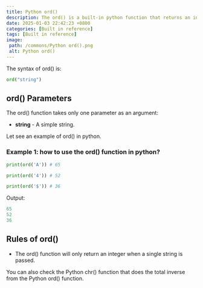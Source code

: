 ```yaml
---
title: Python ord()
description: The ord() is a built-in python function that returns an integer representation of the specified Unicode character.
date: 2025-01-03 22:42:23 +0800
categories: [Built in reference]
tags: [Built in reference]
image:
 path: /commons/Python ord().png
 alt: Python ord()
---
```


<script type="text/javascript">
	atOptions = {
		'key' : 'f934c5057f4cfe34762901514605d248',
		'format' : 'iframe',
		'height' : 180,
		'width' : 800,
		'params' : {}
	};
</script>
<script type="text/javascript" src="https://www.highperformanceformat.com/f934c5057f4cfe34762901514605d248/invoke.js"></script>
The syntax of ord() is:

```python
ord("string")

```

## ord() Parameters

The ord() function takes only one parameter as an argument:

* **string** \- A simple string.

Let see an example of ord() in python.

### Example 1: how to use the ord() function in python?

```python
print(ord('A')) # 65

print(ord('4')) # 52

print(ord('$')) # 36

```

Output:

```python
65
52
36

```

<script type="text/javascript">
	atOptions = {
		'key' : 'f934c5057f4cfe34762901514605d248',
		'format' : 'iframe',
		'height' : 180,
		'width' : 800,
		'params' : {}
	};
</script>
<script type="text/javascript" src="https://www.highperformanceformat.com/f934c5057f4cfe34762901514605d248/invoke.js"></script>
## Rules of ord()

* The ord() function will only return an integer when a single string is passed.

<script type="text/javascript">
	atOptions = {
		'key' : 'f934c5057f4cfe34762901514605d248',
		'format' : 'iframe',
		'height' : 180,
		'width' : 800,
		'params' : {}
	};
</script>
<script type="text/javascript" src="https://www.highperformanceformat.com/f934c5057f4cfe34762901514605d248/invoke.js"></script>
You can also check the Python chr() function that does the total inverse from the Python ord() function.
